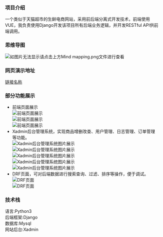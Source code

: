 ### 项目介绍  
一个类似于天猫超市的生鲜电商网站，采用前后端分离式开发技术，前端使用VUE，我负责使用Django开发该项目所有后端业务逻辑，并开发RESTful API供前端调用。
### 思维导图
![如图片无法显示请点击上方Mind mapping.png文件进行查看](https://raw.githubusercontent.com/wang-junlin/Online-store/master/Mind%20mapping.png)  
### 网页演示地址  
[链接名称](http://114.115.171.87:8000/)
### 部分功能展示  
* 前端页面展示  
![前端页面展示](https://github.com/wang-junlin/Online-store/blob/master/MxShop/media/image/6.PNG)  
![前端页面展示](https://github.com/wang-junlin/Online-store/blob/master/MxShop/media/image/7.PNG)  
![前端页面展示](https://github.com/wang-junlin/Online-store/blob/master/MxShop/media/image/8.PNG)  
* Xadmin后台管理系统，实现商品增删改查、用户管理、日志管理、订单管理等功能。  
![Xadmin后台管理系统图片展示](https://github.com/wang-junlin/Online-store/blob/master/MxShop/media/image/9.PNG)  
![Xadmin后台管理系统图片展示](https://github.com/wang-junlin/Online-store/blob/master/MxShop/media/image/10.PNG)  
![Xadmin后台管理系统图片展示](https://github.com/wang-junlin/Online-store/blob/master/MxShop/media/image/4.PNG)  
![Xadmin后台管理系统图片展示](https://github.com/wang-junlin/Online-store/blob/master/MxShop/media/image/3.PNG)  
![Xadmin后台管理系统图片展示](https://github.com/wang-junlin/Online-store/blob/master/MxShop/media/image/5.PNG)  
* DRF页面，可对后端数据进行搜索查询、过滤、排序等操作，便于调试。  
![DRF页面](https://github.com/wang-junlin/Online-store/blob/master/MxShop/media/image/1.PNG)  
![DRF页面](https://github.com/wang-junlin/Online-store/blob/master/MxShop/media/image/2.PNG)  
### 技术栈
语言:Python3  
后端框架:Django  
数据库:Mysql  
网站后台:Xadmin
